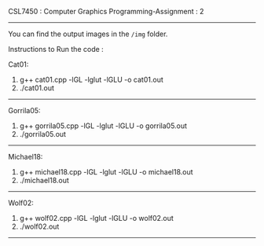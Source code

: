 CSL7450 : Computer Graphics
Programming-Assignment : 2

-----------------------------

You can find the output images in the `/img` folder.

Instructions to Run the code :

Cat01:

1. g++ cat01.cpp -lGL -lglut -lGLU -o cat01.out 
2. ./cat01.out
--------------------------------------------------------------

Gorrila05:

1. g++ gorrila05.cpp -lGL -lglut -lGLU -o gorrila05.out
2. ./gorrila05.out
--------------------------------------------------------------

Michael18:

1. g++ michael18.cpp -lGL -lglut -lGLU -o michael18.out
2. ./michael18.out
--------------------------------------------------------------

Wolf02:

1. g++ wolf02.cpp -lGL -lglut -lGLU -o wolf02.out
2. ./wolf02.out
--------------------------------------------------------------
